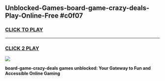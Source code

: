 
## Unblocked-Games-board-game-crazy-deals-Play-Online-Free #c0f07
<h3>
<a href="https://us.freeplayer.one?title=board-game-crazy-deals&ref=10M">CLICK TO PLAY</a></h3>
<hr>

<h3>
<a href="https://us.freeplayer.one?title=board-game-crazy-deals&ref=10M">CLICK 2 PLAY</a>
  
</h3>

<a href="https://us.freeplayer.one?title=board-game-crazy-deals&ref=10M"><img src="https://clearcache.store/games.png"></a>


**board-game-crazy-deals games unblocked: Your Gateway to Fun and Accessible Online Gaming**
